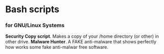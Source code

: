 Bash scripts 
============
### for GNU/Linux Systems



**Security Copy script**. Makes a copy of your /home directory (or other) in other drive.
**Malware Hunter**. A FAKE anti-malware that shows perfectly how works some fake anti-malwar free software.
